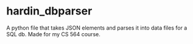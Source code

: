 # hardin_dbparser
A python file that takes JSON elements and parses it into data files for a SQL db. Made for my CS 564 course.
